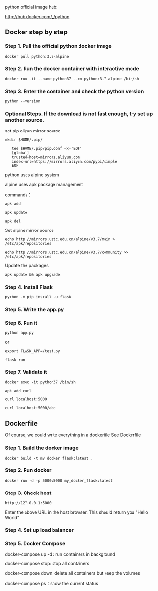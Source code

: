 python official image hub:

http://hub.docker.com/_/python

## Docker step by step

### Step 1. Pull the official python docker image

```
docker pull python:3.7-alpine
```

### Step 2. Run the docker container with interactive mode

``` 
docker run -it --name python37 --rm python:3.7-alpine /bin/sh 
```

### Step 3. Enter the container and check the python version

``` 
python --version 
```

### Optional Steps. If the download is not fast enough, try set up another source.

set pip aliyun mirror source
```
mkdir $HOME/.pip/
   
   tee $HOME/.pip/pip.conf <<-'EOF'
   [global]
   trusted-host=mirrors.aliyun.com
   index-url=https://mirrors.aliyun.com/pypi/simple
   EOF
```
python uses alpine system

alpine uses apk package management

commands：

```
apk add

apk update

apk del
```
Set alpine mirror source

```
echo http://mirrors.ustc.edu.cn/alpine/v3.7/main > /etc/apk/repositories
   
echo http://mirrors.ustc.edu.cn/alpine/v3.7/community >> /etc/apk/repositories
```
Update the packages
```
apk update && apk upgrade
```

### Step 4. Install Flask
```
python -m pip install -U flask
```

### Step 5. Write the app.py
### Step 6. Run it 
```
python app.py
```
or 
```
export FLASK_APP=/test.py

flask run
```
### Step 7. Validate it
```
docker exec -it python37 /bin/sh
```
```
apk add curl
```
```
curl localhost:5000
   
curl localhost:5000/abc
```
## Dockerfile

Of course, we could write everything in a dockerfile
See Dockerfile

### Step 1. Build the docker image
```
docker build -t my_docker_flask:latest .
```
### Step 2. Run docker 
```
docker run -d -p 5000:5000 my_docker_flask:latest
```
### Step 3. Check host
```
http://127.0.0.1:5000
```
Enter the above URL in the host browser. This should return you "Hello World"

### Step 4. Set up load balancer
 
 
### Step 5. Docker Compose
docker-compose up -d : run containers in background 

docker-compose stop: stop all containers

docker-compose down: delete all containers but keep the volumes

docker-compose ps：show the current status